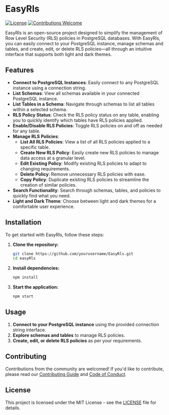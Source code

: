 # EasyRls

[![License](https://img.shields.io/badge/license-MIT-blue.svg)](LICENSE)
[![Contributions Welcome](https://img.shields.io/badge/contributions-welcome-brightgreen.svg)](CONTRIBUTING.md)

EasyRls is an open-source project designed to simplify the management of Row
Level Security (RLS) policies in PostgreSQL databases. With EasyRls, you can
easily connect to your PostgreSQL instance, manage schemas and tables, and
create, edit, or delete RLS policies—all through an intuitive interface that
supports both light and dark themes.

## Features

- **Connect to PostgreSQL Instances**: Easily connect to any PostgreSQL instance
  using a connection string.
- **List Schemas**: View all schemas available in your connected PostgreSQL
  instance.
- **List Tables in a Schema**: Navigate through schemas to list all tables
  within a selected schema.
- **RLS Policy Status**: Check the RLS policy status on any table, enabling you
  to quickly identify which tables have RLS policies applied.
- **Enable/Disable RLS Policies**: Toggle RLS policies on and off as needed for
  any table.
- **Manage RLS Policies**:
  - **List All RLS Policies**: View a list of all RLS policies applied to a
    specific table.
  - **Create New RLS Policy**: Easily create new RLS policies to manage data
    access at a granular level.
  - **Edit Existing Policy**: Modify existing RLS policies to adapt to changing
    requirements.
  - **Delete Policy**: Remove unnecessary RLS policies with ease.
  - **Copy Policy**: Duplicate existing RLS policies to streamline the creation
    of similar policies.
- **Search Functionality**: Search through schemas, tables, and policies to
  quickly find what you need.
- **Light and Dark Theme**: Choose between light and dark themes for a
  comfortable user experience.

## Installation

To get started with EasyRls, follow these steps:

1. **Clone the repository:**
   ```bash
   git clone https://github.com/yourusername/EasyRls.git
   cd easyRls
   ```

2. **Install dependencies:**
   ```bash
   npm install
   ```

3. **Start the application:**
   ```bash
   npm start
   ```

## Usage

1. **Connect to your PostgreSQL instance** using the provided connection string
   interface.
2. **Explore schemas and tables** to manage RLS policies.
3. **Create, edit, or delete RLS policies** as per your requirements.

## Contributing

Contributions from the community are welcomed! If you'd like to contribute,
please read our [Contributing Guide](CONTRIBUTING.md) and
[Code of Conduct](CODE_OF_CONDUCT.md).

## License

This project is licensed under the MIT License - see the [LICENSE](LICENSE.txt)
file for details.
